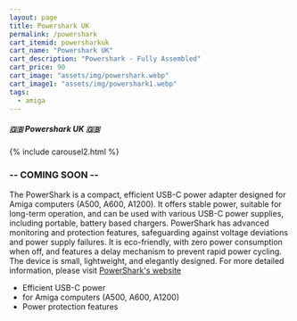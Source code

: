 ```yaml
---
layout: page
title: Powershark UK
permalink: /powershark
cart_itemid: powersharkuk
cart_name: "Powershark UK"
cart_description: "Powershark - Fully Assembled"
cart_price: 90
cart_image: "assets/img/powershark.webp"
cart_image1: "assets/img/powershark1.webp"
tags: 
  - amiga
---
```


##### 🇬🇧 Powershark UK 🇬🇧

{% include carousel2.html %}

### -- COMING SOON --

The PowerShark is a compact, efficient USB-C power adapter designed for Amiga computers (A500, A600, A1200). It offers stable power, suitable for long-term operation, and can be used with various USB-C power supplies, including portable, battery based chargers. PowerShark has advanced monitoring and protection features, safeguarding against voltage deviations and power supply failures. It is eco-friendly, with zero power consumption when off, and features a delay mechanism to prevent rapid power cycling. The device is small, lightweight, and elegantly designed. For more detailed information, please visit <a href="https://twitter.com/LIV2" target="_blank">PowerShark's website</a>

* Efficient USB-C power
* for Amiga computers (A500, A600, A1200)
* Power protection features